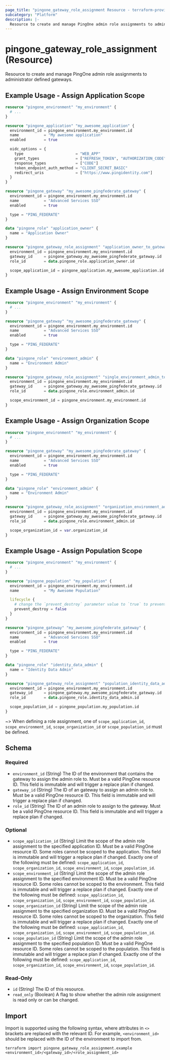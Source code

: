 ```yaml
---
page_title: "pingone_gateway_role_assignment Resource - terraform-provider-pingone"
subcategory: "Platform"
description: |-
  Resource to create and manage PingOne admin role assignments to administrator defined gateways.
---
```


# pingone_gateway_role_assignment (Resource)

Resource to create and manage PingOne admin role assignments to administrator defined gateways.

## Example Usage - Assign Application Scope

```terraform
resource "pingone_environment" "my_environment" {
  # ...
}

resource "pingone_application" "my_awesome_application" {
  environment_id = pingone_environment.my_environment.id
  name           = "My awesome application"
  enabled        = true

  oidc_options = {
    type                       = "WEB_APP"
    grant_types                = ["REFRESH_TOKEN", "AUTHORIZATION_CODE"]
    response_types             = ["CODE"]
    token_endpoint_auth_method = "CLIENT_SECRET_BASIC"
    redirect_uris              = ["https://www.pingidentity.com"]
  }
}

resource "pingone_gateway" "my_awesome_pingfederate_gateway" {
  environment_id = pingone_environment.my_environment.id
  name           = "Advanced Services SSO"
  enabled        = true

  type = "PING_FEDERATE"
}

data "pingone_role" "application_owner" {
  name = "Application Owner"
}

resource "pingone_gateway_role_assignment" "application_owner_to_gateway" {
  environment_id = pingone_environment.my_environment.id
  gateway_id     = pingone_gateway.my_awesome_pingfederate_gateway.id
  role_id        = data.pingone_role.application_owner.id

  scope_application_id = pingone_application.my_awesome_application.id
}
```

## Example Usage - Assign Environment Scope

```terraform
resource "pingone_environment" "my_environment" {
  # ...
}

resource "pingone_gateway" "my_awesome_pingfederate_gateway" {
  environment_id = pingone_environment.my_environment.id
  name           = "Advanced Services SSO"
  enabled        = true

  type = "PING_FEDERATE"
}

data "pingone_role" "environment_admin" {
  name = "Environment Admin"
}

resource "pingone_gateway_role_assignment" "single_environment_admin_to_application" {
  environment_id = pingone_environment.my_environment.id
  gateway_id     = pingone_gateway.my_awesome_pingfederate_gateway.id
  role_id        = data.pingone_role.environment_admin.id

  scope_environment_id = pingone_environment.my_environment.id
}
```

## Example Usage - Assign Organization Scope

```terraform
resource "pingone_environment" "my_environment" {
  # ...
}

resource "pingone_gateway" "my_awesome_pingfederate_gateway" {
  environment_id = pingone_environment.my_environment.id
  name           = "Advanced Services SSO"
  enabled        = true

  type = "PING_FEDERATE"
}

data "pingone_role" "environment_admin" {
  name = "Environment Admin"
}

resource "pingone_gateway_role_assignment" "organization_environment_admin_to_gateway" {
  environment_id = pingone_environment.my_environment.id
  gateway_id     = pingone_gateway.my_awesome_pingfederate_gateway.id
  role_id        = data.pingone_role.environment_admin.id

  scope_organization_id = var.organization_id
}
```

## Example Usage - Assign Population Scope

```terraform
resource "pingone_environment" "my_environment" {
  # ...
}

resource "pingone_population" "my_population" {
  environment_id = pingone_environment.my_environment.id
  name           = "My Awesome Population"

  lifecycle {
    # change the `prevent_destroy` parameter value to `true` to prevent this data carrying resource from being destroyed
    prevent_destroy = false
  }
}

resource "pingone_gateway" "my_awesome_pingfederate_gateway" {
  environment_id = pingone_environment.my_environment.id
  name           = "Advanced Services SSO"
  enabled        = true

  type = "PING_FEDERATE"
}

data "pingone_role" "identity_data_admin" {
  name = "Identity Data Admin"
}

resource "pingone_gateway_role_assignment" "population_identity_data_admin_to_gateway" {
  environment_id = pingone_environment.my_environment.id
  gateway_id     = pingone_gateway.my_awesome_pingfederate_gateway.id
  role_id        = data.pingone_role.identity_data_admin.id

  scope_population_id = pingone_population.my_population.id
}
```

~> When defining a role assignment, one of `scope_application_id`, `scope_environment_id`, `scope_organization_id` or `scope_population_id` must be defined.

<!-- schema generated by tfplugindocs -->
## Schema

### Required

- `environment_id` (String) The ID of the environment that contains the gateway to assign the admin role to.  Must be a valid PingOne resource ID.  This field is immutable and will trigger a replace plan if changed.
- `gateway_id` (String) The ID of an gateway to assign an admin role to.  Must be a valid PingOne resource ID.  This field is immutable and will trigger a replace plan if changed.
- `role_id` (String) The ID of an admin role to assign to the gateway.  Must be a valid PingOne resource ID.  This field is immutable and will trigger a replace plan if changed.

### Optional

- `scope_application_id` (String) Limit the scope of the admin role assignment to the specified application ID.  Must be a valid PingOne resource ID.  Some roles cannot be scoped to the application.  This field is immutable and will trigger a replace plan if changed.  Exactly one of the following must be defined: `scope_application_id`, `scope_organization_id`, `scope_environment_id`, `scope_population_id`.
- `scope_environment_id` (String) Limit the scope of the admin role assignment to the specified environment ID.  Must be a valid PingOne resource ID.  Some roles cannot be scoped to the environment.  This field is immutable and will trigger a replace plan if changed.  Exactly one of the following must be defined: `scope_application_id`, `scope_organization_id`, `scope_environment_id`, `scope_population_id`.
- `scope_organization_id` (String) Limit the scope of the admin role assignment to the specified organization ID.  Must be a valid PingOne resource ID.  Some roles cannot be scoped to the organization.  This field is immutable and will trigger a replace plan if changed.  Exactly one of the following must be defined: `scope_application_id`, `scope_organization_id`, `scope_environment_id`, `scope_population_id`.
- `scope_population_id` (String) Limit the scope of the admin role assignment to the specified population ID.  Must be a valid PingOne resource ID.  Some roles cannot be scoped to the population.  This field is immutable and will trigger a replace plan if changed.  Exactly one of the following must be defined: `scope_application_id`, `scope_organization_id`, `scope_environment_id`, `scope_population_id`.

### Read-Only

- `id` (String) The ID of this resource.
- `read_only` (Boolean) A flag to show whether the admin role assignment is read only or can be changed.

## Import

Import is supported using the following syntax, where attributes in `<>` brackets are replaced with the relevant ID.  For example, `<environment_id>` should be replaced with the ID of the environment to import from.

```shell
terraform import pingone_gateway_role_assignment.example <environment_id>/<gateway_id>/<role_assignment_id>
```
